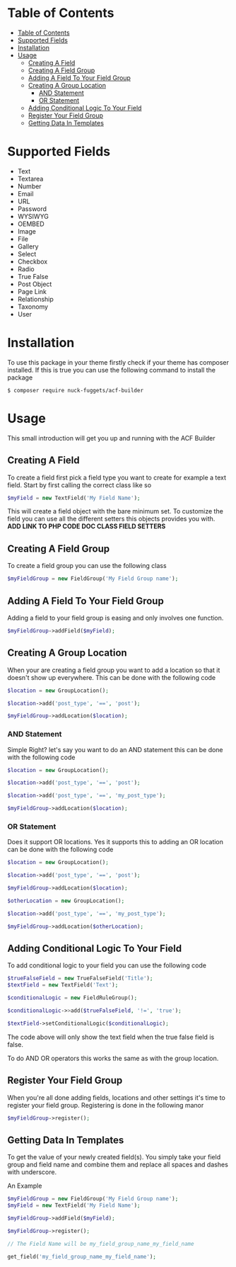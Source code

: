Table of Contents
=================

- [Table of Contents](#table-of-contents)
- [Supported Fields](#supported-fields)
- [Installation](#installation)
- [Usage](#usage)
  - [Creating A Field](#creating-a-field)
  - [Creating A Field Group](#creating-a-field-group)
  - [Adding A Field To Your Field Group](#adding-a-field-to-your-field-group)
  - [Creating A Group Location](#creating-a-group-location)
    - [AND Statement](#and-statement)
    - [OR Statement](#or-statement)
  - [Adding Conditional Logic To Your Field](#adding-conditional-logic-to-your-field)
  - [Register Your Field Group](#register-your-field-group)
  - [Getting Data In Templates](#getting-data-in-templates)

# Supported Fields
- Text
- Textarea
- Number
- Email
- URL
- Password
- WYSIWYG
- OEMBED
- Image
- File
- Gallery
- Select
- Checkbox
- Radio
- True False
- Post Object
- Page Link
- Relationship
- Taxonomy
- User

# Installation
To use this package in your theme firstly check if your theme has composer installed. If this is true you can use the following command to install the package

```
$ composer require nuck-fuggets/acf-builder
```

# Usage
This small introduction will get you up and running with the ACF Builder

## Creating A Field
To create a field first pick a field type you want to create for example a text field. Start by first calling the correct class like so

```php
$myField = new TextField('My Field Name');
```

This will create a field object with the bare minimum set. To customize the field you can use all the different setters this objects provides you with. **ADD LINK TO PHP CODE DOC CLASS FIELD SETTERS**

## Creating A Field Group
To create a field group you can use the following class

```php
$myFieldGroup = new FieldGroup('My Field Group name');
```

## Adding A Field To Your Field Group
Adding a field to your field group is easing and only involves one function.

```php
$myFieldGroup->addField($myField);
```

## Creating A Group Location
When your are creating a field group you want to add a location so that it doesn't show up everywhere. This can be done with the following code

```php
$location = new GroupLocation();

$location->add('post_type', '==', 'post');

$myFieldGroup->addLocation($location);
```
### AND Statement
Simple Right? let's say you want to do an AND statement this can be done with the following code

```php
$location = new GroupLocation();

$location->add('post_type', '==', 'post');

$location->add('post_type', '==', 'my_post_type');

$myFieldGroup->addLocation($location);
```

### OR Statement
Does it support OR locations. Yes it supports this to adding an OR location can be done with the following code

```php
$location = new GroupLocation();

$location->add('post_type', '==', 'post');

$myFieldGroup->addLocation($location);

$otherLocation = new GroupLocation();

$location->add('post_type', '==', 'my_post_type');

$myFieldGroup->addLocation($otherLocation);
```

## Adding Conditional Logic To Your Field
To add conditional logic to your field you can use the following code

```php
$trueFalseField = new TrueFalseField('Title');
$textField = new TextField('Text');

$conditionalLogic = new FieldRuleGroup();

$conditionalLogic->>add($trueFalseField, '!=', 'true');

$textField->setConditionalLogic($conditionalLogic);
```

The code above will only show the text field when the true false field is false.

To do AND OR operators this works the same as with the group location.

## Register Your Field Group
When you're all done adding fields, locations and other settings it's time to register your field group. Registering is done in the following manor

```php
$myFieldGroup->register();
```

## Getting Data In Templates
To get the value of your newly created field(s). You simply take your field group and field name and combine them and replace all spaces and dashes with underscore.

An Example

```php
$myFieldGroup = new FieldGroup('My Field Group name');
$myField = new TextField('My Field Name');

$myFieldGroup->addField($myField);

$myFieldGroup->register();

// The Field Name will be my_field_group_name_my_field_name

get_field('my_field_group_name_my_field_name');
```
